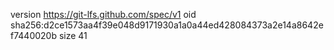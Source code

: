 version https://git-lfs.github.com/spec/v1
oid sha256:d2ce1573aa4f39e048d9171930a1a0a44ed428084373a2e14a8642ef7440020b
size 41
